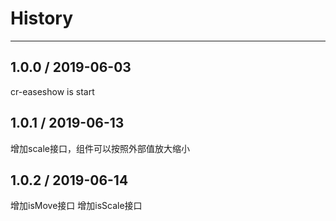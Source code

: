 # History
----

## 1.0.0 / 2019-06-03

cr-easeshow is start

## 1.0.1 / 2019-06-13
增加scale接口，组件可以按照外部值放大缩小

## 1.0.2 / 2019-06-14
增加isMove接口
增加isScale接口


